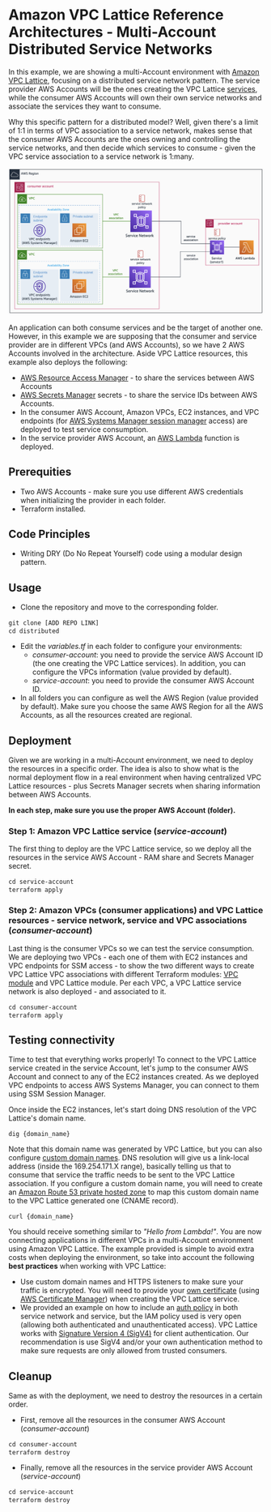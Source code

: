 # Amazon VPC Lattice Reference Architectures - Multi-Account Distributed Service Networks

In this example, we are showing a multi-Account environment with [Amazon VPC Lattice](https://docs.aws.amazon.com/vpc-lattice/latest/ug/what-is-vpc-lattice.html), focusing on a distributed service network pattern. The service provider AWS Accounts will be the ones creating the VPC Lattice [services](https://docs.aws.amazon.com/vpc-lattice/latest/ug/services.html), while the consumer AWS Accounts will own their own service networks and associate the services they want to consume.

Why this specific pattern for a distributed model? Well, given there's a limit of 1:1 in terms of VPC association to a service network, makes sense that the consumer AWS Accounts are the ones owning and controlling the service networks, and then decide which services to consume - given the VPC service association to a service network is 1:many.

![Distributed diagram](../images/distributed.png)

An application can both consume services and be the target of another one. However, in this example we are supposing that the consumer and service provider are in different VPCs (and AWS Accounts), so we have 2 AWS Accounts involved in the architecture. Aside VPC Lattice resources, this example also deploys the following:

* [AWS Resource Access Manager](https://docs.aws.amazon.com/ram/latest/userguide/what-is.html) - to share the services between AWS Accounts
* [AWS Secrets Manager](https://docs.aws.amazon.com/secretsmanager/index.html) secrets - to share the service IDs between AWS Accounts.
* In the consumer AWS Account, Amazon VPCs, EC2 instances, and VPC endpoints (for [AWS Systems Manager session manager](https://docs.aws.amazon.com/systems-manager/latest/userguide/session-manager.html) access) are deployed to test service consumption.
* In the service provider AWS Account, an [AWS Lambda](https://docs.aws.amazon.com/lambda/latest/dg/welcome.html) function is deployed.

## Prerequities

* Two AWS Accounts - make sure you use different AWS credentials when initializing the provider in each folder.
* Terraform installed.

## Code Principles

* Writing DRY (Do No Repeat Yourself) code using a modular design pattern.

## Usage

* Clone the repository and move to the corresponding folder.

```
git clone [ADD REPO LINK]
cd distributed
```

* Edit the *variables.tf* in each folder to configure your environments:
  * *consumer-account*: you need to provide the service AWS Account ID (the one creating the VPC Lattice services). In addition, you can configure the VPCs information (value provided by default).
  * *service-account*: you need to provide the consumer AWS Account ID.
* In all folders you can configure as well the AWS Region (value provided by default). Make sure you choose the same AWS Region for all the AWS Accounts, as all the resources created are regional.

## Deployment

Given we are working in a multi-Account environment, we need to deploy the resources in a specific order. The idea is also to show what is the normal deployment flow in a real environment when having centralized VPC Lattice resources - plus Secrets Manager secrets when sharing information between AWS Accounts.

**In each step, make sure you use the proper AWS Account (folder).**

### Step 1: Amazon VPC Lattice service (*service-account*)

The first thing to deploy are the VPC Lattice service, so we deploy all the resources in the service AWS Account - RAM share and Secrets Manager secret.

```
cd service-account
terraform apply
```

### Step 2: Amazon VPCs (consumer applications) and VPC Lattice resources - service network, service and VPC associations (*consumer-account*)

Last thing is the consumer VPCs so we can test the service consumption. We are deploying two VPCs - each one of them with EC2 instances and VPC endpoints for SSM access - to show the two different ways to create VPC Lattice VPC associations with different Terraform modules: [VPC module](https://registry.terraform.io/modules/aws-ia/vpc/aws/latest) and VPC Lattice module. Per each VPC, a VPC Lattice service network is also deployed - and associated to it.

```
cd consumer-account
terraform apply
```

## Testing connectivity

Time to test that everything works properly! To connect to the VPC Lattice service created in the service Account, let's jump to the consumer AWS Account and connect to any of the EC2 instances created. As we deployed VPC endpoints to access AWS Systems Manager, you can connect to them using SSM Session Manager.

Once inside the EC2 instances, let's start doing DNS resolution of the VPC Lattice's domain name.

```
dig {domain_name}
```

Note that this domain name was generated by VPC Lattice, but you can also configure [custom domain names](https://docs.aws.amazon.com/vpc-lattice/latest/ug/service-custom-domain-name.html). DNS resolution will give us a link-local address (inside the 169.254.171.X range), basically telling us that to consume that service the traffic needs to be sent to the VPC Lattice association. If you configure a custom domain name, you will need to create an [Amazon Route 53 private hosted zone](https://docs.aws.amazon.com/Route53/latest/DeveloperGuide/hosted-zones-private.html) to map this custom domain name to the VPC Lattice generated one (CNAME record).

```
curl {domain_name}
```

You should receive something similar to *"Hello from Lambda!"*. You are now connecting applications in different VPCs in a multi-Account environment using Amazon VPC Lattice. The example provided is simple to avoid extra costs when deploying the environment, so take into account the following **best practices** when working with VPC Lattice:

* Use custom domain names and HTTPS listeners to make sure your traffic is encrypted. You will need to provide your [own certificate](https://docs.aws.amazon.com/vpc-lattice/latest/ug/service-byoc.html) (using [AWS Certificate Manager](https://docs.aws.amazon.com/acm/latest/userguide/acm-overview.html)) when creating the VPC Lattice service.
* We provided an example on how to include an [auth policy](https://docs.aws.amazon.com/vpc-lattice/latest/ug/auth-policies.html) in both service network and service, but the IAM policy used is very open (allowing both authenticated and unauthenticated access). VPC Lattice works with [Signature Version 4 (SigV4)](https://docs.aws.amazon.com/vpc-lattice/latest/ug/sigv4-authenticated-requests.html) for client authentication. Our recommendation is use SigV4 and/or your own authentication method to make sure requests are only allowed from trusted consumers.

## Cleanup

Same as with the deployment, we need to destroy the resources in a certain order.

* First, remove all the resources in the consumer AWS Account (*consumer-account*)

```
cd consumer-account
terraform destroy
```

* Finally, remove all the resources in the service provider AWS Account (*service-account*)

```
cd service-account
terraform destroy
```